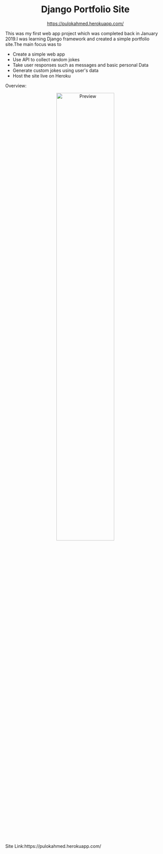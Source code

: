 <h1 align="center">Django Portfolio Site</h1>
<p align="center"><a href="https://github.com/Pulok000/Django-Portfolio">https://pulokahmed.herokuapp.com/</a></p>

This was my first web app  project which was completed back in January 2019.I was learning Django framework and created a simple portfolio site.The main focus was to

- Create a simple web app
- Use API to collect random jokes
- Take user responses such as messages and basic personal Data
- Generate custom jokes using user's data
- Host the site live on Heroku
  

 
Overview:  
<p align="center">
  <a href="https://github.com/Pulok000/Django-Portfolio">
    <img src="https://imgur.com/a/AO5BXwL" width="60%" alt="Preview"/>
  </a>
</p>
Site Link:https://pulokahmed.herokuapp.com/


